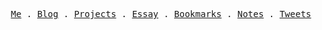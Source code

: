 <p align="center">
  <samp>
    <a href="https://hongbusi.github.io">Me</a> .
    <a href="https://hongbusi.github.io/posts">Blog</a> .
    <a href="https://hongbusi.github.io/projects">Projects</a> .
    <a href="https://hongbusi.github.io/essay">Essay</a> .
    <a href="https://hongbusi.github.io/bookmarks">Bookmarks</a> .
    <a href="https://hongbusi.github.io/notes">Notes</a> .
    <a href="https://twitter.com/Hongbusi">Tweets</a>
  </samp>
</p>

<!-- # Hi, I am Hongbusi -->

<!-- Hongbusi is my pen name and I like it.  -->

<!-- ## Personal Blog -->

<!-- ## Personal Info -->

<!-- I am a front-end developer, currently in Hangzhou. -->

<!-- Want to know more: -->

<!-- - [Blog](https://hongbusi.github.io)
- [Essay](https://github.com/Hongbusi/Essay): Personal essay.
- [ToDoList](https://github.com/Hongbusi/ToDoList): Personal to-do list, updated every Sunday. -->

<!-- ## Projects -->

<!-- ## Stats -->

<!-- ![](https://github-readme-stats.vercel.app/api/top-langs/?username=Hongbusi&layout=compact) -->

<!-- ![](https://github-readme-stats.vercel.app/api?username=Hongbusi&show_icons=true&icon_color=0366d6&text_color=24292e&bg_color=ffffff&hide_title=true) -->

<!-- ![](https://komarev.com/ghpvc/?username=Hongbusi&color=red) -->
